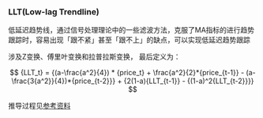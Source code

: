 ### LLT(Low-lag Trendline)

低延迟趋势线，通过信号处理理论中的一些滤波方法，克服了MA指标的进行趋势跟踪时，容易出现「跟不紧」甚至「跟不上」的缺点，可以实现低延迟趋势跟踪

涉及Z变换、傅里叶变换和拉普拉斯变换， 最后定义为：

$$
{LLT_t} = {(a-\frac{a^2}{4}) * {price_t} + \frac{a^2}{2}*{price_{t-1}} - (a-\frac{3{a^2}}{4})*{price_{t-2}}} + {2(1-a){LLT_{t-1}} - {(1-a)^2{LLT_{t-2}}}}
$$

推导过程见[参考资料](https://bigquant.com/wiki/static/upload/5f/5fe20094-b60a-442f-a8e3-fda8a6175cbb.pdf)
